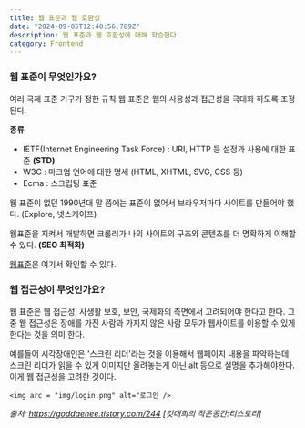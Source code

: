 ```yaml
---
title: 웹 표준과 웹 호환성
date: "2024-09-05T12:40:56.789Z"
description: 웹 표준과 웹 호환성에 대해 학습한다.
category: Frontend
---
```


### 웹 표준이 무엇인가요?

여러 국제 표준 기구가 정한 규칙
웹 표준은 웹의 사용성과 접근성을 극대화 하도록 조정된다.

**종류**

- IETF(Internet Engineering Task Force) : URI, HTTP 등 설정과 사용에 대한 표준 **(STD)**
- W3C : 마크업 언어에 대한 명세 (HTML, XHTML, SVG, CSS 등)
- Ecma : 스크립팅 표준

웹 표준이 없던 1990년대 말 쯤에는 표준이 없어서 브라우저마다 사이트를 만들어야 했다. (Explore, 넷스케이프)

웹표준을 지켜서 개발하면 크롤러가 나의 사이트의 구조와 콘텐츠를 더 명확하게 이해할 수 있다. **(SEO 최적화)**

[웹표준](https://www.w3.org/standards/)은 여기서 확인할 수 있다.

### 웹 접근성이 무엇인가요?

웹 표준은 웹 접근성, 사생활 보호, 보안, 국제화의 측면에서 고려되어야 한다고 한다.
그 중 웹 접근성은 장애를 가진 사람과 가지지 않은 사람 모두가 웹사이트를 이용할 수 있게 한다는 것을 의미 한다.

예를들어 시각장애인은 '스크린 리더'라는 것을 이용해서 웹페이지 내용을 파악하는데
스크린 리더가 읽을 수 있게 이미지만 올려놓는게 아닌 alt 등으로 설명을 추가해야한다.
이게 웹 접근성을 고려한 것이다.

```
<img arc = "img/login.png" alt="로그인 />
```

_출처: https://goddaehee.tistory.com/244 [갓대희의 작은공간:티스토리]_
